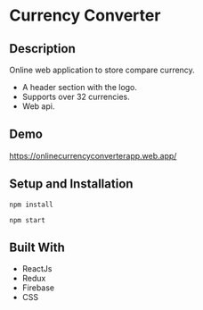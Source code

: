 # Currency Converter

## Description

Online web application to store compare currency.

- A header section with the logo.
- Supports over 32 currencies.
- Web api.

## Demo

https://onlinecurrencyconverterapp.web.app/

## Setup and Installation

```
npm install
```   

```
npm start
```   

## Built With

- ReactJs
- Redux
- Firebase
- CSS
